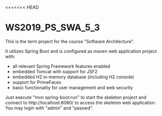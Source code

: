 <<<<<<< HEAD
# WS2019_PS_SWA_5_3

This is the term project for the course "Software Architecture".

It utilizes Spring Boot and is configured as maven web application project with:
 - all relevant Spring Framework features enabled
 - embedded Tomcat with support for JSF2
 - embedded H2 in-memory database (including H2 console)
 - support for PrimeFaces
 - basic functionality for user management and web security

Just execute  "mvn spring-boot:run" to start the skeleton project and connect to
http://localhost:8080/ to access the skeleton web application. You may login
with "admin" and "passwd".


